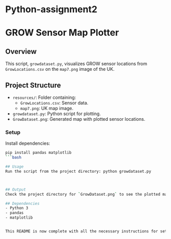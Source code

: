 # Python-assignment2
# GROW Sensor Map Plotter

## Overview
This script, `growdataset.py`, visualizes GROW sensor locations from `GrowLocations.csv` on the `map7.png` image of the UK.

## Project Structure
- `resources/`: Folder containing:
  - `GrowLocations.csv`: Sensor data.
  - `map7.png`: UK map image.
- `growdataset.py`: Python script for plotting.
- `GrowDataset.png`: Generated map with plotted sensor locations.

### Setup
Install dependencies:
```bash
pip install pandas matplotlib
```bash

## Usage
Run the script from the project directory: python growdataset.py



## Output
Check the project directory for `GrowDataset.png` to see the plotted map.

## Dependencies
- Python 3
- pandas
- matplotlib


This README is now complete with all the necessary instructions for setup, and usage. 
